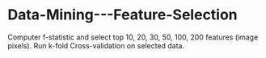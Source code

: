 # Data-Mining---Feature-Selection
Computer f-statistic and select top 10, 20, 30, 50, 100, 200 features (image pixels). Run k-fold Cross-validation on selected data.
